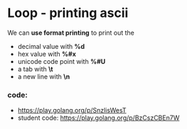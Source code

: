 # Loop - printing ascii
We can **use format printing** to print out the 
 - decimal value with **%d**
 - hex value with **%#x**
 - unicode code point with **%#U**
 - a tab with **\t**
 - a new line with **\n**
### code:
 - https://play.golang.org/p/SnzlisWesT 
 - student code: https://play.golang.org/p/BzCszCBEn7W 